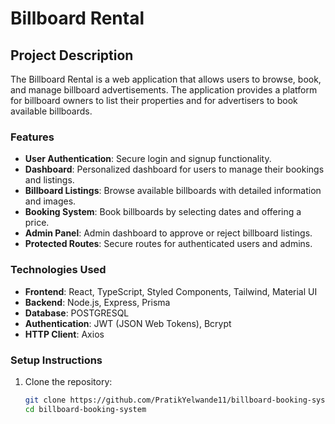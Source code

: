 # Billboard Rental

## Project Description

The Billboard Rental is a web application that allows users to browse, book, and manage billboard advertisements. The application provides a platform for billboard owners to list their properties and for advertisers to book available billboards.

### Features

- **User Authentication**: Secure login and signup functionality.
- **Dashboard**: Personalized dashboard for users to manage their bookings and listings.
- **Billboard Listings**: Browse available billboards with detailed information and images.
- **Booking System**: Book billboards by selecting dates and offering a price.
- **Admin Panel**: Admin dashboard to approve or reject billboard listings.
- **Protected Routes**: Secure routes for authenticated users and admins.

### Technologies Used

- **Frontend**: React, TypeScript, Styled Components, Tailwind, Material UI
- **Backend**: Node.js, Express, Prisma
- **Database**: POSTGRESQL
- **Authentication**: JWT (JSON Web Tokens), Bcrypt
- **HTTP Client**: Axios

### Setup Instructions

1. Clone the repository:
   ```sh
   git clone https://github.com/PratikYelwande11/billboard-booking-system.git
   cd billboard-booking-system
